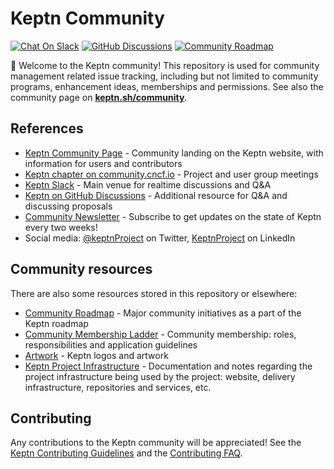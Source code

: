 # Keptn Community 

[![Chat On Slack](https://img.shields.io/badge/Chat%20on-Slack-green?logo=slack)](https://keptn.sh/community/#slack)
[![GitHub Discussions](https://img.shields.io/github/discussions/keptn/keptn)](https://github.com/keptn/keptn/discussions)
[![Community Roadmap](https://img.shields.io/badge/Community-roadmap-yellow)](https://github.com/orgs/keptn/projects/1?card_filter_query=label%3Acommunity)

👋 Welcome to the Keptn community! 
This repository is used for community management related issue tracking,
including but not limited to community programs, enhancement ideas, memberships and permissions. 
See also the community page on [**keptn.sh/community**](https://keptn.sh/community/).

## References

* [Keptn Community Page](https://keptn.sh/community/) - Community landing on the Keptn website, with information for users and contributors
* [Keptn chapter on community.cncf.io](https://community.cncf.io/keptn-community/) - Project and user group meetings
* [Keptn Slack](https://keptn.sh/community/#slack) - Main venue for realtime discussions and Q&A
* [Keptn on GitHub Discussions](https://github.com/keptn/keptn/discussions) - Additional resource for Q&A and discussing proposals
* [Community Newsletter](https://keptn.sh/community/newsletter/) - Subscribe to get updates on the state of Keptn every two weeks!
* Social media: [@keptnProject](https://twitter.com/keptnProject) on Twitter, [KeptnProject](https://www.linkedin.com/company/keptnproject) on LinkedIn

## Community resources

There are also some resources stored in this repository or elsewhere:

* [Community Roadmap](https://github.com/orgs/keptn/projects/1?card_filter_query=label%3Acommunity) - Major community initiatives
  as a part of the Keptn roadmap
* [Community Membership Ladder](./COMMUNITY_MEMBERSHIP.md) - Community membership: roles, responsibilities and application guidelines
* [Artwork](./logos) - Keptn logos and artwork
* [Keptn Project Infrastructure](./project-infrastructure/) - 
  Documentation and notes regarding the project infrastructure being used by the project:
  website, delivery infrastructure, repositories and services, etc.

## Contributing

Any contributions to the Keptn community will be appreciated!
See the [Keptn Contributing Guidelines](https://keptn.sh/community/contributing/) and the [Contributing FAQ](https://keptn.sh/community/faq/).

